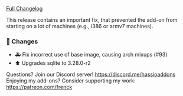 [Full Changelog][changelog]

This release contains an important fix, that prevented the add-on from starting on a lot of machines (e.g., i386 or armv7 machines).

### 🔨 Changes

- :ambulance: Fix incorrect use of base image, causing arch mixups (#93)
- :arrow_up: Upgrades sqlite to 3.28.0-r2

[changelog]: https://github.com/hassio-addons/addon-ssh/compare/v6.4.2...v6.4.3

Questions? Join our Discord server! https://discord.me/hassioaddons
Enjoying my add-ons? Consider supporting my work: https://patreon.com/frenck